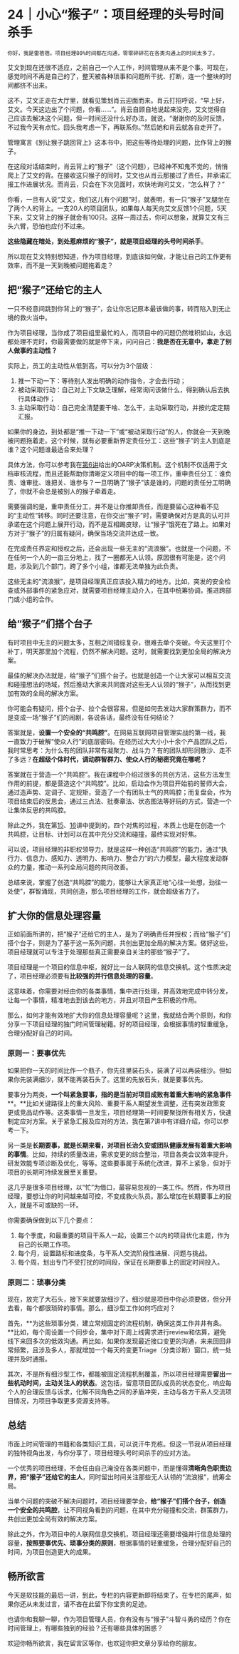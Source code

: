 # 24｜小心“猴子”：项目经理的头号时间杀手

    你好，我是雷蓓蓓。项目经理80%时间都在沟通，零零碎碎花在各类沟通上的时间太多了。

艾文到现在还很不适应，之前自己一个人工作，时间管理从来不是个事。可现在，感觉时间不再是自己的了，整天被各种琐事和问题所干扰、打断，连一个整块的时间都挤不出来。

这不，艾文正走在大厅里，就看见策划肖云迎面而来。肖云打招呼说，“早上好，艾文。今天这边出了个问题，你看……”。肖云自顾自地说起来没完，艾文觉得自己应该去解决这个问题，但一时间还没什么好办法，就说，“谢谢你的及时反馈，不过我今天有点忙。回头我考虑一下，再联系你。”然后她和肖云就各自走开了。

管理寓言《别让猴子跳回背上》这本书中，把这些等待处理的问题，比作背上的猴子。

在这段对话结束时，肖云背上的“猴子”（这个问题），已经神不知鬼不觉的，悄悄爬上了艾文的背。在接收这只猴子的同时，艾文也从肖云那接过了责任，并承诺汇报工作进展状况。而肖云，只会在下次见面时，欢快地询问艾文，“怎么样了？”

你看，一旦有人说“艾文，我们这儿有个问题”时，就表明，有一只“猴子”叉腿坐在了两个人的背上。一支20人的项目团队，如果每人每天向艾文反馈1个问题，5天下来，艾文背上的猴子就会有100只。这样一周过去，你可以想象，就算艾文有三头六臂，恐怕也应付不过来。

**这些隐藏在暗处，到处惹麻烦的“猴子”，就是项目经理的头号时间杀手**。

所以现在艾文特别想知道，作为项目经理，到底该如何做，才能让自己的工作更有效率，而不是一天到晚被问题拖着走？

## **把“猴子”还给它的主人**

一只不经意间跳到你背上的“猴子”，会让你忘记原本最该做的事，转而陷入到无止境的救火当中。

作为项目经理，当你成了项目组里最忙的人，而项目中的问题仍然堆积如山，永远都处理不完时，你最需要做的就是停下来，问问自己：**我是否在无意中，拿走了别人做事的主动性？**

实际上，员工的主动性从低到高，可以分为3个层级：

1.  推一下动一下：等待别人发出明确的动作指令，才会去行动；
2.  被动采取行动：自己对上下文缺乏理解，经常询问该做什么，得到确认后去执行具体动作；
3.  主动采取行动：自己完全清楚要干啥、怎么干，主动采取行动，并按约定定期汇报。

如果你的身边，到处都是“推一下动一下”或“被动采取行动”的人，你就会一天到晚被问题拖着走。这个时候，就有必要重新界定责任分工：这些“猴子”的主人到底是谁？这个问题谁最适合来处理？

具体方法，你可以参考我在[第6讲](http://https://time.geekbang.org/column/article/163362)给出的OARP决策机制。这个机制不仅适用于文档审核流程，而且还能帮助你清晰定义项目中的每一项工作，重申责任分工：谁负责、谁审批、谁把关、谁参与？一旦明确了“猴子”该是谁的，问题的责任分工明确了，你就不会总是被别人的猴子牵着走。

需要强调的是，重申责任分工，并不是让你推卸责任，而是要留心这种看不见的“主动性”转移。同时还要注意，在你交出“猴子”时，需要确保对方是真的认可并承诺在这个问题上展开行动，而不是互相踢皮球，让“猴子”饿死在了路上。如果对方对于“猴子”的归属有疑问，确保当场交流并达成一致。

在完成责任界定和授权之后，还会出现一些无主的“流浪猴”。也就是一个问题，不在任何一个人的一亩三分地上，找了一圈都无人认领。原因很有可能是，这个问题，涉及到几个部门，跨了多个小组，谁都无法单独为此负责。

这些无主的“流浪猴”，是项目经理真正应该投入精力的地方。比如，突发的安全检查或外部事件的紧急应对，就需要项目经理主动介入，在其中统筹协调，推进跨部门或小组的合作。

## 给“猴子”们搭个台子

有时项目中无主的问题太多，互相之间错综复杂，很难去单个突破。今天这里打个补丁，明天那里加个流程，仍然不解决问题。这时，就需要找到更加全局的解决方案。

最佳的解决办法就是，给“猴子”们搭个台子。也就是创造一个让大家可以相互交流和碰撞想法的场域，然后推动大家来共同面对这些无人认领的“猴子”，从而找到更加有效的全局的解决方案。

你可能会有疑问，搭个台子、拉个会很容易。但是如何去发动大家群策群力，而不是变成一场“猴子”们的闹剧，各说各话，最终没有任何结论？

答案就是，**设置一个安全的“共鸣腔”**。在网易互联网项目管理实战的第一线，我一直致力于破解“使众人行”的底层密码。在经历过大大小小十余个产品团队之后，我时常思考：为什么有的团队非常有凝聚力、战斗力？有的团队却形同散沙、走不了多远？**在超级个体时代，调动群智群力、使众人行的秘密究竟在哪呢？**

答案就在于营造一个“共鸣腔”。我在课程中介绍过很多的共创方法，这些方法发生作用的前提，都是营造这个“共鸣腔”。比如，启动会作为项目开始前的誓师大会，通过造声势、定调子、定规矩，营造了一个有团队士气的共鸣腔；而复盘会，作为项目结束后的反思会，通过三点法、批奏章法、状态图法等好玩的方式，营造一个让集体反思的共鸣腔。

除此之外，我在第[15](http://https://time.geekbang.org/column/article/410445)、[16](http://https://time.geekbang.org/column/article/410446)讲中提到的，四个对焦的过程，本质上也是在创造一个共鸣腔，让目标、计划可以在其中充分交流和碰撞，最终实现对好焦。

可以说，项目经理的非职权领导力，就是这样一种创造“共鸣腔”的能力。通过“执行力、信息力、感知力、透明力、影响力、整合力”的六力模型，最大程度发动群众的力量，推动一系列全局问题的共同改善。

总结来说，掌握了创造“共鸣腔”的能力，能够让大家真正地“心往一处想，劲往一处使”，群智涌现，共同创造，那么项目经理的工作，就会超级省力了。

## 扩大你的信息处理容量

正如前面所讲的，把“猴子”还给它的主人，是为了明确责任并授权；而给“猴子”们搭个台子，则是为了基于这一系列问题，共创出更加全局的解决方案。做好这些，项目经理就可以专注于处理那些真正需要亲自关注的那些“猴子”了。

项目经理是一个项目的信息中枢，就好比一台人联网的信息交换机。这个性质决定了，项目经理必须要有**比较强的并行信息处理的容量**。

这意味着，你需要对经由你的各类事情，集中进行处理，并高效地完成中转分发，让每一个事情，精准地去到该去的地方，并且对项目产生积极的作用。

那么，如何才能有效地扩大你的信息处理容量呢？这里，我就结合两个原则，和你分享一下项目经理的独门时间管理秘籍。好的项目经理，会根据事情的轻重缓急，合理分配好自己的时间。

### **原则一：要事优先**

如果把你一天的时间比作一个瓶子，你先往里装石头，装满了可以再装细沙。但如果你先装满细沙，就不能再装石头了。这里的先放石头，就是要事优先。

要事分为两类，**一个叫紧急要事，指的是当前对项目成败有着重大影响的紧急事件****。**比如关键路径上的重大风险、重要干系人期望发生调整，还有突发政策变更或竞品动作等。这类事情一旦发生，项目经理第一时间要聚拢所有相关方，快速制定应对方案。关于紧急汇报及应对的方法，我在第7讲中有详细介绍，你可以参考一下。

另一类是**长期****要事****，**就是**长期来看，对项目长治久安或团队健康发展有着重大影响的事情**。比如，持续的质量改进，需求变更的综合整治，项目各类会议效率提升，研发效能专项诊断及优化，等等。这些要事属于系统化改进，算不上紧急，但对于项目的长期可持续发展至关重要。

这几乎是很多项目经理，以“忙”为借口，最容易忽视的一类工作。然而，作为项目经理，要想让你的时间越来越可控，不变成救火队员。那么增加在长期要事上的投入，就是不可或缺的一环。

你需要确保做到以下几个要点：

1.  每个季度，和最重要的项目干系人一起，设置三个以内的项目优化主题，作为自己的长期工作项。
2.  每个月，设置路标和进度条，与干系人交流阶段性进展、问题与挑战。
3.  每个周，划出专门不受打扰的时间段，保证在长期要事上的固定时间投入。

### **原则二：琐事分类**

现在，放完了大石头，接下来就要放细沙了。细沙就是项目中你必须要做，但分开去看，每个都很琐碎的事情。那么，细沙型工作如何巧应对？

首先，**为这些琐事分类，建立常规固定的流程机制，确保这类工作井井有条。**比如，每个周设置一个同步会，集中对下周上线需求进行review和估算，避免线下来回多次的低效沟通。再比如，如果你发现最近接口变更的沟通，来来回回非常频繁，且涉及多人，那就增加一个每天的变更Triage（分类诊断）窗口，统一处理并及时通报。

其次，不是所有细沙型工作，都能被固定流程机制覆盖，所以项目经理需要**留出一些机动时间，主动关注人的状态**。这包括，留意项目团队成员的状态变化，响应每个人的合理反馈与诉求，化解不同角色之间的矛盾冲突，主动与各方干系人交流项目情况，为项目争取更多资源支持等。

## 总结

市面上时间管理的书籍和各类知识工具，可以说汗牛充栋。但这一节我从项目经理的独特视角出发，与你分享了，项目经理头号时间杀手的应对方法。

一个优秀的项目经理，不会任由自己淹没在各类问题中，而是懂得**清晰角色职责边界，把“猴子”还给它的主人**，同时留出时间关注那些无人认领的“流浪猴”，统筹全局。

当单个问题的突破不解决问题时，项目经理要学会，**给“猴子”们搭个台子，创造一个安全的共鸣腔**，让不同视角看到的问题，在其中充分碰撞和交流，群策群力，共创出更加全局有效的解决方案。

除此之外，作为项目中的人联网信息交换机，项目经理还需要增强并行信息处理的容量，**按照要事优先、琐事分类的原则**，根据事情的轻重缓急，合理分配好自己的时间，为项目创造更大的成果。

## 畅所欲言

今天是软技能的最后一讲，到此，专栏的内容更新即将结束了。在专栏的尾声，如果你还从未发过言，请不吝在此留下你宝贵的足迹。

也请你和我聊一聊，作为项目管理人员，你有没有与“猴子”斗智斗勇的经历？你在时间管理上，有哪些独到的经验？还有哪些具体的困惑？

欢迎你畅所欲言，我在留言区等你，也欢迎你把文章分享给你的朋友。
    